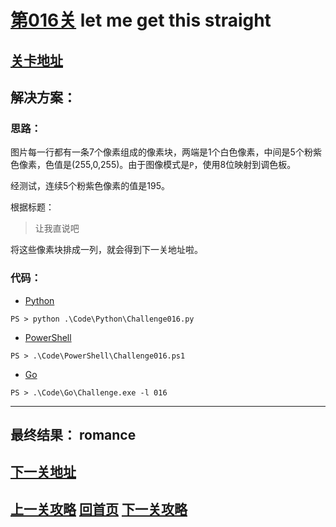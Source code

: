 # [第016关][1] let me get this straight

## [关卡地址][1]

## 解决方案：

### 思路：

图片每一行都有一条7个像素组成的像素块，两端是1个白色像素，中间是5个粉紫色像素，色值是(255,0,255)。由于图像模式是`P`，使用8位映射到调色板。

经测试，连续5个粉紫色像素的值是195。

根据标题：

>让我直说吧

将这些像素块排成一列，就会得到下一关地址啦。

### 代码：

* [Python][2]

```
PS > python .\Code\Python\Challenge016.py
```

* [PowerShell][3]

```
PS > .\Code\PowerShell\Challenge016.ps1
```

* [Go][4]

```
PS > .\Code\Go\Challenge.exe -l 016
```

---
## 最终结果： romance

## [下一关地址][5]

## [上一关攻略][6] [回首页][7] [下一关攻略][8]

[1]: http://www.pythonchallenge.com/pc/return/mozart.html
[2]: ../Code/Python/Challenge016.py "点我查看源码"
[3]: ../Code/PowerShell/Challenge016.ps1 "点我查看源码"
[4]: ../Code/Go/Challenge016.go "点我查看源码"
[5]: http://www.pythonchallenge.com/pc/return/romance.html
[6]: ./Challenge015.md "上一关攻略"
[7]: ../README.md "回首页"
[8]: ./Challenge017.md "下一关攻略"
